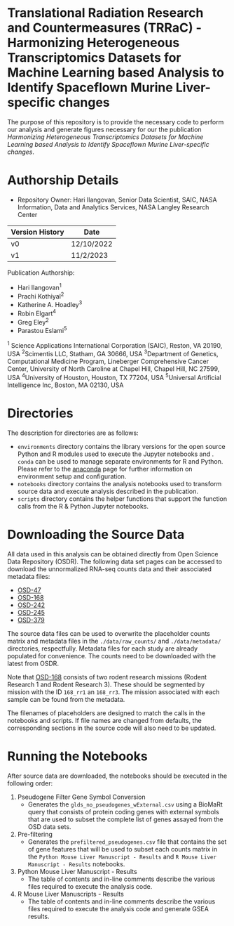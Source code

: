# Translational Radiation Research and Countermeasures (TRRaC) - Harmonizing Heterogeneous Transcriptomics Datasets for Machine Learning based Analysis to Identify Spaceflown Murine Liver-specific changes 

The purpose of this repository is to provide the necessary code to perform our analysis and generate figures necessary for our the publication *Harmonizing Heterogeneous Transcriptomics Datasets for Machine Learning based Analysis to Identify Spaceflown Murine Liver-specific changes*. 

# Authorship Details
- Repository Owner: Hari Ilangovan, Senior Data Scientist, SAIC, NASA Information, Data and Analytics Services, NASA Langley Research Center


|Version History | Date | 
|----------| ----- |
|v0| 12/10/2022 | 
|v1 | 11/2/2023 | 


Publication Authorship:
- Hari Ilangovan<sup>1</sup>
- Prachi Kothiyal<sup>2</sup>
- Katherine A. Hoadley<sup>3</sup>
- Robin Elgart<sup>4</sup>
- Greg Eley<sup>2</sup>
- Parastou Eslami<sup>5</sup>

<sup>1</sup> Science Applications International Corporation (SAIC), Reston, VA 20190, USA
<sup>2</sup>Scimentis LLC, Statham, GA 30666, USA
<sup>3</sup>Department of Genetics, Computational Medicine Program, Lineberger Comprehensive Cancer Center, University of North Caroline at Chapel Hill, Chapel Hill, NC 27599, USA
<sup>4</sup>University of Houston, Houston, TX 77204, USA
<sup>5</sup>Universal Artificial Intelligence Inc, Boston, MA 02130, USA

# Directories

The description for directories are as follows:
- `environments` directory contains the library versions for the open source Python and R modules used to execute the Jupyter notebooks and . `conda` can be used to manage separate environments for R and Python. Please refer to the [anaconda](https://docs.anaconda.com/free/anaconda/install/) page for further information on environment setup and configuration.
- `notebooks` directory contains the analysis notebooks used to transform source data and execute analysis described in the publication.
- `scripts` directory contains the helper functions that support the function calls from the R & Python Jupyter notebooks.

# Downloading the Source Data
All data used in this analysis can be obtained directly from Open Science Data Repository (OSDR). The following data set pages can be accessed to download the unnormalized RNA-seq counts data and their associated metadata files:
- [OSD-47](https://osdr.nasa.gov/bio/repo/data/studies/OSD-47)
- [OSD-168](https://osdr.nasa.gov/bio/repo/data/studies/OSD-168)
- [OSD-242](https://osdr.nasa.gov/bio/repo/data/studies/OSD-242)
- [OSD-245](https://osdr.nasa.gov/bio/repo/data/studies/OSD-245)
- [OSD-379](https://osdr.nasa.gov/bio/repo/data/studies/OSD-379)

The source data files can be used to overwrite the placeholder counts matrix and metadata files in the `./data/raw_counts/` and `./data/metadata/` directories, respectfully. Metadata files for each study are already populated for convenience. The counts need to be downloaded with the latest from OSDR.

Note that [OSD-168](https://osdr.nasa.gov/bio/repo/data/studies/OSD-168) consists of two rodent research missions (Rodent Research 1 and Rodent Research 3). These should be segmented by mission with the ID `168_rr1` an `168_rr3`. The mission associated with each sample can be found from the metadata. 

The filenames of placeholders are designed to match the calls in the notebooks and scripts. If file names are changed from defaults, the corresponding sections in the source code will also need to be updated.

# Running the Notebooks

After source data are downloaded, the notebooks should be executed in the following order:
1. Pseudogene Filter Gene Symbol Conversion
    - Generates the `glds_no_pseudogenes_wExternal.csv` using a BioMaRt query that consists of protein coding genes with external symbols that are used to subset the complete list of genes assayed from the OSD data sets. 
2. Pre-filtering
    - Generates the `prefiltered_pseudogenes.csv` file that contains the set of gene features that will be used to subset each counts matrix in the `Python Mouse Liver Manuscript - Results` and `R Mouse Liver Manuscript - Results` notebooks.
3. Python Mouse Liver Manuscript - Results
    - The table of contents and in-line comments describe the various files required to execute the analysis code.
4. R Mouse Liver Manuscripts - Results
    - The table of contents and in-line comments describe the various files required to execute the analysis code and generate GSEA results.

